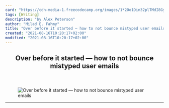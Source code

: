 ```yaml
---
card: "https://cdn-media-1.freecodecamp.org/images/1*2Oo1Din32plTMdI8GypK4Q.jpeg"
tags: [Writing]
description: "by Alex Peterson"
author: "Milad E. Fahmy"
title: "Over before it started — how to not bounce mistyped user emails"
created: "2021-08-16T10:20:17+02:00"
modified: "2021-08-16T10:20:17+02:00"
---
```

<div class="site-wrapper">
<main id="site-main" class="site-main outer">
<div class="inner">
<article class="post-full post tag-writing tag-marketing tag-startup tag-tech tag-web-development ">
<header class="post-full-header">
<h1 class="post-full-title">Over before it started — how to not bounce mistyped user emails</h1>
</header>
<figure class="post-full-image">
<picture>
<source media="(max-width: 700px)" sizes="1px" srcset="data:image/gif;base64,R0lGODlhAQABAIAAAAAAAP///yH5BAEAAAAALAAAAAABAAEAAAIBRAA7 1w">
<source media="(min-width: 701px)" sizes="(max-width: 800px) 400px,
(max-width: 1170px) 700px,
1400px" srcset="https://cdn-media-1.freecodecamp.org/images/1*2Oo1Din32plTMdI8GypK4Q.jpeg 300w,
https://cdn-media-1.freecodecamp.org/images/1*2Oo1Din32plTMdI8GypK4Q.jpeg 600w,
https://cdn-media-1.freecodecamp.org/images/1*2Oo1Din32plTMdI8GypK4Q.jpeg 1000w,
https://cdn-media-1.freecodecamp.org/images/1*2Oo1Din32plTMdI8GypK4Q.jpeg 2000w">
<img onerror="this.style.display='none'" src="https://cdn-media-1.freecodecamp.org/images/1*2Oo1Din32plTMdI8GypK4Q.jpeg" alt="Over before it started — how to not bounce mistyped user emails">
</picture>
</figure>
<section class="post-full-content">
<div class="post-content medium-migrated-article">
</div>
<hr>
</section>
</article>
</div>
</main>
</div>
<!-- Google Tag Manager (noscript) -->
<!-- End Google Tag Manager (noscript) -->
